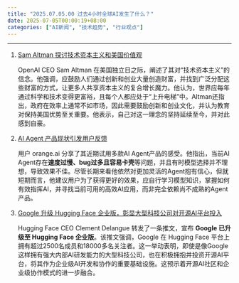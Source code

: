 ```yaml
---
title: "2025.07.05.00 过去4小时全球AI发生了什么？"
date: 2025-07-05T00:00:19+08:00
categories: ["AI新闻", "技术趋势", "行业观点"]
---
```


---

1.  [Sam Altman 探讨技术资本主义和美国价值观](https://x.com/sama/status/1941151234775511328)

    OpenAI CEO Sam Altman 在美国独立日之际，阐述了其对“技术资本主义”的信念。他强调，应鼓励人们通过创新和创业大量创造财富，并找到广泛分配这些财富的方式，让更多人共享资本主义的复合增长魔力。他认为，世界应每年通过科学和技术变得更富裕，且每个人都应处于“上升电梯”中。Altman还指出，政府在效率上通常不如市场，因此需要鼓励创新和创业文化，并认为教育对保持美国优势至关重要。他表示，自己对这一理念的坚持延续至今，并对此感到自豪。

2.  [AI Agent 产品现状引发用户反馈](https://x.com/oran_ge/status/1941117202830442695)

    用户 orange.ai 分享了其近期试用多款AI Agent产品的感受。他指出，当前AI Agent存在**速度过慢、bug过多且容易卡壳**等问题，并且有时模型选择并不理想，导致效果不佳。尽管长期来看他依然对更加灵活的Agent抱有信心，但就短期而言，他建议用户为了获得更好的效果，应自行学习模型知识，掌握如何有效指挥AI，并寻找当前可用的高效AI应用，而非完全依赖尚不成熟的Agent产品。

3.  [Google 升级 Hugging Face 企业版，彰显大型科技公司对开源AI平台投入](https://x.com/ClementDelangue/status/1941111244045554019)

    Hugging Face CEO Clement Delangue 转发了一条推文，宣布 **Google 已升级至 Hugging Face 企业版**。该推文强调，Google 在 Hugging Face 平台上拥有超过2500名成员和18000多名关注者。这一举动表明，即使是像Google这样拥有强大内部AI研发能力的大型科技公司，也在积极拥抱并投资开源AI平台，将其作为企业级AI开发和协作的重要基础设施。这预示着开源AI社区和企业级协作模式的进一步融合。